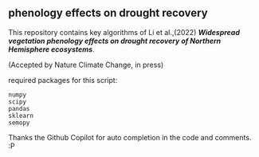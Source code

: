 ## phenology effects on drought recovery

This repository contains key algorithms of Li et al.,(2022)
_**Widespread vegetation phenology effects on drought recovery of Northern Hemisphere ecosystems**_. 

(Accepted by Nature Climate Change, in press)

required packages for this script:
```
numpy
scipy
pandas
sklearn
semopy
```

Thanks the Github Copilot for auto completion in the code and comments. :P